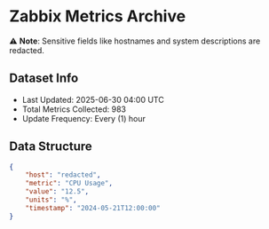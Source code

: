 # Zabbix Metrics Archive

⚠️ **Note**: Sensitive fields like hostnames and system descriptions are redacted.

## Dataset Info
- Last Updated: 2025-06-30 04:00 UTC
- Total Metrics Collected: 983
- Update Frequency: Every (1) hour

## Data Structure
```json
{
    "host": "redacted",
    "metric": "CPU Usage",
    "value": "12.5",
    "units": "%",
    "timestamp": "2024-05-21T12:00:00"
}
```

